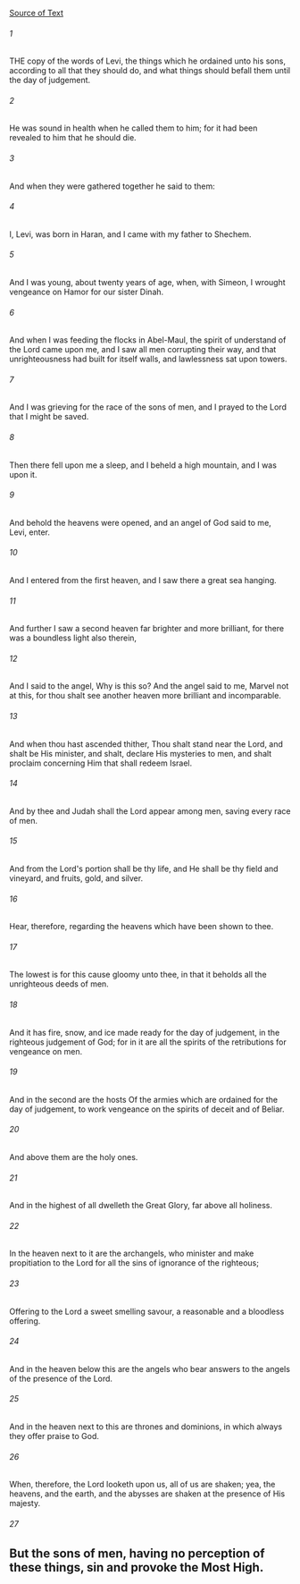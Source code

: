 [Source of Text](https://github.com/scrollmapper/bible_databases_deuterocanonical)

###### 1
THE copy of the words of Levi, the things which he ordained unto his sons, according to all that they should do, and what things should befall them until the day of judgement.

###### 2
He was sound in health when he called them to him; for it had been revealed to him that he should die.

###### 3
And when they were gathered together he said to them:

###### 4
I, Levi, was born in Haran, and I came with my father to Shechem.

###### 5
And I was young, about twenty years of age, when, with Simeon, I wrought vengeance on Hamor for our sister Dinah.

###### 6
And when I was feeding the flocks in Abel-Maul, the spirit of understand of the Lord came upon me, and I saw all men corrupting their way, and that unrighteousness had built for itself walls, and lawlessness sat upon towers.

###### 7
And I was grieving for the race of the sons of men, and I prayed to the Lord that I might be saved.

###### 8
Then there fell upon me a sleep, and I beheld a high mountain, and I was upon it.

###### 9
And behold the heavens were opened, and an angel of God said to me, Levi, enter.

###### 10
And I entered from the first heaven, and I saw there a great sea hanging.

###### 11
And further I saw a second heaven far brighter and more brilliant, for there was a boundless light also therein,

###### 12
And I said to the angel, Why is this so? And the angel said to me, Marvel not at this, for thou shalt see another heaven more brilliant and incomparable.

###### 13
And when thou hast ascended thither, Thou shalt stand near the Lord, and shalt be His minister, and shalt, declare His mysteries to men, and shalt proclaim concerning Him that shall redeem Israel.

###### 14
And by thee and Judah shall the Lord appear among men, saving every race of men.

###### 15
And from the Lord's portion shall be thy life, and He shall be thy field and vineyard, and fruits, gold, and silver.

###### 16
Hear, therefore, regarding the heavens which have been shown to thee.

###### 17
The lowest is for this cause gloomy unto thee, in that it beholds all the unrighteous deeds of men.

###### 18
And it has fire, snow, and ice made ready for the day of judgement, in the righteous judgement of God; for in it are all the spirits of the retributions for vengeance on men.

###### 19
And in the second are the hosts Of the armies which are ordained for the day of judgement, to work vengeance on the spirits of deceit and of Beliar.

###### 20
And above them are the holy ones.

###### 21
And in the highest of all dwelleth the Great Glory, far above all holiness.

###### 22
In the heaven next to it are the archangels, who minister and make propitiation to the Lord for all the sins of ignorance of the righteous;

###### 23
Offering to the Lord a sweet smelling savour, a reasonable and a bloodless offering.

###### 24
And in the heaven below this are the angels who bear answers to the angels of the presence of the Lord.

###### 25
And in the heaven next to this are thrones and dominions, in which always they offer praise to God.

###### 26
When, therefore, the Lord looketh upon us, all of us are shaken; yea, the heavens, and the earth, and the abysses are shaken at the presence of His majesty.

###### 27
But the sons of men, having no perception of these things, sin and provoke the Most High.
---